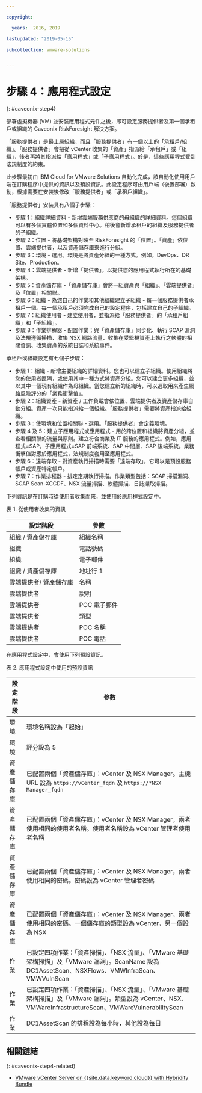 ```yaml
---

copyright:

  years:  2016, 2019

lastupdated: "2019-05-15"

subcollection: vmware-solutions


---
```


# 步驟 4：應用程式設定
{: #caveonix-step4}

部署虛擬機器 (VM) 並安裝應用程式元件之後，即可設定服務提供者及第一個承租戶或組織的 Caveonix RiskForesight 解決方案。

「服務提供者」是最上層組織，而且「服務提供者」有一個以上的「承租戶/組織」。「服務提供者」會把從 vCenter 收集的「資產」指派給「承租戶」或「組織」，後者再將其指派給「應用程式」或「子應用程式」。於是，這些應用程式受到法規制度的約束。

此步驟最初由 IBM Cloud for VMware Solutions 自動化完成，該自動化使用用戶端在訂購程序中提供的資訊以及預設資訊。此設定程序可由用戶端（後置部署）啟動，根據需要在安裝後修改「服務提供者」或「承租戶組織」。

「服務提供者」安裝具有八個子步驟：
-	步驟 1：組織詳細資料 - 新增雲端服務供應商的母組織的詳細資料。這個組織可以有多個實體位置和多個資料中心。稍後會新增承租戶的組織及服務提供者的子組織。
-	步驟 2：位置 - 將基礎架構對映至 RiskForesight 的「位置」。「資產」依位置、雲端提供者，以及資產儲存庫來進行分組。
-	步驟 3：環境 - 選用。環境是將資產分組的一種方式。例如，DevOps、DR Site、Production。
-	步驟 4：雲端提供者 - 新增「提供者」，以提供您的應用程式執行所在的基礎架構。
-	步驟 5：資產儲存庫 -「資產儲存庫」會將一組資產與「組織」、「雲端提供者」及「位置」相關聯。
-	步驟 6：組織 - 為您自己的作業和其他組織建立子組織 - 每一個服務提供者承租戶一個。每一個承租戶必須完成自己的設定程序，包括建立自己的子組織。
-	步驟 7：組織使用者 - 建立使用者，並指派給「服務提供者」的「承租戶組織」和「子組織」。
-	步驟 8：作業排程器 - 配置作業；與「資產儲存庫」同步化、執行 SCAP 漏洞及法規遵循掃描、收集 NSX 網路流量、收集在受監視資產上執行之軟體的相關資訊、收集資產的系統日誌和系統事件。

承租戶或組織設定有七個子步驟：

-	步驟 1：組織 - 新增主要組織的詳細資料。您也可以建立子組織。使用組織將您的使用者區隔，或使用其中一種方式將資產分組。您可以建立更多組織，並以其中一個現有組織作為母組織。當您建立新的組織時，可以選取用來產生網路風險評分的「業務衝擊值」。
-	步驟 2：組織資產 - 新資產 / 工作負載會依位置、雲端提供者及資產儲存庫自動分組。資產一次只能指派給一個組織。「服務提供者」需要將資產指派給組織。
-	步驟 3：使環境和位置相關聯 - 選用。「服務提供者」會定義環境。
-	步驟 4 及 5：建立子應用程式或應用程式 - 用於跨位置和組織將資產分組，並查看相關聯的流量與原則。建立符合商業及 IT 服務的應用程式。例如，應用程式=SAP，子應用程式=SAP 前端系統、SAP 中間層、SAP 後端系統。業務衝擊值對應於應用程式，法規制度套用至應用程式。
-	步驟 6：遠端存取 - 對資產執行掃描時需要「遠端存取」，它可以是預設服務帳戶或資產特定帳戶。
-	步驟 7：作業排程器 - 排定定期執行掃描。作業類型包括：SCAP 掃描漏洞、SCAP Scan-XCCDF、NSX 流量掃描、軟體掃描、日誌擷取掃描。

下列資訊是在訂購時從使用者收集而來，並使用於應用程式設定中。

表 1. 從使用者收集的資訊

|設定階段 | 參數               |
|---|---|
|組織 / 資產儲存庫  |組織名稱 |
|組織 |電話號碼 |
|組織 |電子郵件 |
|組織 / 資產儲存庫  |地址行 1 |
|雲端提供者/ 資產儲存庫 |名稱 |
|雲端提供者 |說明       |
|雲端提供者 |POC 電子郵件 |
|雲端提供者 |類型      |
|雲端提供者 |POC 名稱 |
|雲端提供者 |POC 電話 |

在應用程式設定中，會使用下列預設資訊。

表 2. 應用程式設定中使用的預設資訊

|設定階段 | 參數               |
|---|---|
|環境 |環境名稱設為「起始」|
|環境 |評分設為 5|
|資產儲存庫 |已配置兩個「資產儲存庫」：vCenter 及 NSX Manager。主機 URL 設為 `https://vCenter_fqdn` 及 `https://*NSX Manager_fqdn` |
|資產儲存庫 |已配置兩個「資產儲存庫」：vCenter 及 NSX Manager，兩者使用相同的使用者名稱。使用者名稱設為 vCenter 管理者使用者名稱|
|資產儲存庫 |已配置兩個「資產儲存庫」：vCenter 及 NSX Manager，兩者使用相同的密碼。密碼設為 vCenter 管理者密碼
|資產儲存庫 |已配置兩個「資產儲存庫」：vCenter 及 NSX Manager，兩者使用相同的密碼。一個儲存庫的類型設為 vCenter，另一個設為 NSX
|作業 |已設定四項作業：「資產掃描」、「NSX 流量」、「VMware 基礎架構掃描」及「VMware 漏洞」。ScanName 設為 DC1AssetScan、NSXFlows、VMWInfraScan、VMWVulnScan |
|作業 |已設定四項作業：「資產掃描」、「NSX 流量」、「VMware 基礎架構掃描」及「VMware 漏洞」。類型設為 vCenter、NSX、VMWareInfrastructureScan、VMWareVulnerabilityScan |
|作業 |DC1AssetScan 的排程設為每小時，其他設為每日 |

## 相關鏈結
{: #caveonix-step4-related}

* [VMware vCenter Server on {{site.data.keyword.cloud}} with Hybridity Bundle](/docs/services/vmwaresolutions/archiref/vcs?topic=vmware-solutions-vcs-hybridity-intro)
